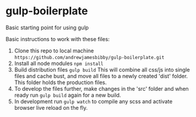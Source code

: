 # gulp-boilerplate
Basic starting point for using gulp


Basic instructions to work with these files:

1. Clone this repo to local machine ``` https://github.com/andrewjamesbibby/gulp-boilerplate.git  ``` 
2. Install all node modules ``` npm install ```
3. Build distribution files ``` gulp build ``` This will combine all css/js into single files and cache bust, and move all files to a newly created 'dist' folder. This folder holds the production files.
4. To develop the files further, make changes in the 'src' folder and when ready run ``` gulp build ``` again for a new build.
5. In development run ``` gulp watch ``` to compile any scss and activate browser live reload on the fly.

